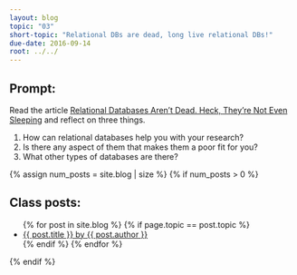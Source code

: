 ```yaml
---
layout: blog
topic: "03"
short-topic: "Relational DBs are dead, long live relational DBs!"
due-date: 2016-09-14
root: ../../
---
```


## Prompt:

Read the article [Relational Databases Aren’t Dead. Heck, They’re Not Even Sleeping](http://readwrite.com/2013/03/26/relational-databases-far-from-dead/) and reflect on three things.  

1. How can relational databases help you with your research?
2. Is there any aspect of them that makes them a poor fit for you?
3. What other types of databases are there?

{% assign num_posts = site.blog | size %}
{% if num_posts > 0 %}
## Class posts:

<ul>
{% for post in site.blog %}
  {% if page.topic == post.topic %}
  <li><a href="{{ post.url }}">{{ post.title }} by {{ post.author }}</a></li>
  {% endif %}
{% endfor %}
</ul>
{% endif %}